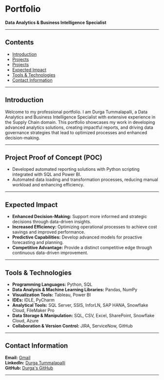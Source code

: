 # Portfolio
**Data Analytics & Business Intelligence Specialist**

---

## Contents
- [Introduction](#introduction)
- [Projects](#project-proof-of-concept-poc)
- [Projects](#project-proof-of-concept-poc)
- [Expected Impact](#expected-impact)
- [Tools & Technologies](#tools--technologies)
- [Contact Information](#contact-information)

---

## Introduction

Welcome to my professional portfolio. I am Durga Tummalapalli, a Data Analytics and Business Intelligence Specialist with extensive experience in the Supply Chain domain. This portfolio showcases my work in developing advanced analytics solutions, creating impactful reports, and driving data governance strategies that lead to optimized processes and enhanced decision-making.

---

## Project Proof of Concept (POC)

- Developed automated reporting solutions with Python scripting integrated with SQL and Power BI.
- Automated data loading and transformation processes, reducing manual workload and enhancing efficiency.

---

## Expected Impact

- **Enhanced Decision-Making:** Support more informed and strategic decisions through data-driven insights.
- **Increased Efficiency:** Optimizing operational processes to achieve cost savings and improved performance.
- **Predictive Capabilities:** Develop advanced models for proactive forecasting and planning.
- **Competitive Advantage:** Provide a distinct competitive edge through continuous data-driven improvement.

---

## Tools & Technologies

- **Programming Languages:** Python, SQL  
- **Data Analysis & Machine Learning Libraries:** Pandas, NumPy  
- **Visualization Tools:** Tableau, Power BI  
- **IDEs:** IDLE, PyCharm  
- **Analytical Tools:** SQL Server, SSIS, InforLN, SAP HANA, Snowflake Cloud, FileMaker Pro  
- **Data Storage & Manipulation:** SQL, CSV, Excel, SharePoint, Snowflake Cloud, Azure  
- **Collaboration & Version Control:** JIRA, ServiceNow, GitHub

---

## Contact Information

**Email:** [Gmail](durgasaranyatumma@gmail.com)  
**LinkedIn:** [Durga Tummalapalli](https://www.linkedin.com/in/durga-saranya/)  
**GitHub:** [Durga's GitHub](https://github.com/durga)

---

